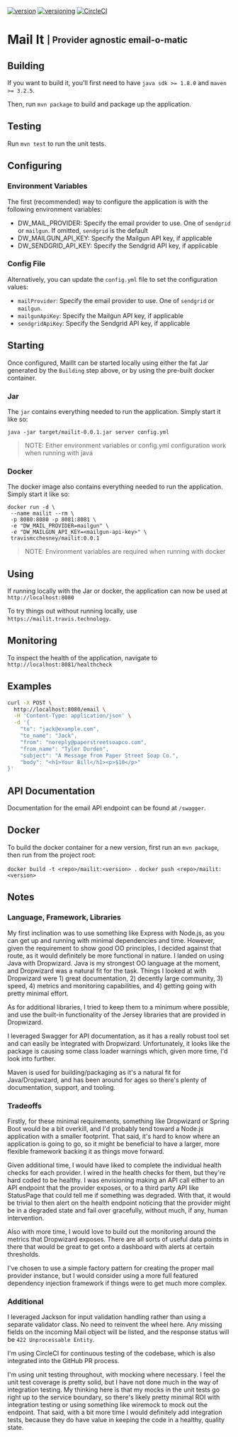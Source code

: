 [![version](http://img.shields.io/badge/version-v0.0.1-blue.svg)](#)
[![versioning](http://img.shields.io/badge/versioning-semver-blue.svg)](http://semver.org/)
[![CircleCI](https://circleci.com/gh/travismcchesney/mail-it.svg?style=shield)](https://circleci.com/gh/travismcchesney/mail-it)

# Mail It <sub><sup>| Provider agnostic email-o-matic</sup></sub>

## Building

If you want to build it, you'll first need to have `java sdk >= 1.8.0` and `maven >= 3.2.5`.

Then, run `mvn package` to build and package up the application.

## Testing

Run `mvn test` to run the unit tests.

## Configuring

### Environment Variables

The first (recommended) way to configure the application is with the following environment variables:
* DW_MAIL_PROVIDER: Specify the email provider to use. One of `sendgrid` or `mailgun`. If omitted, `sendgrid` is the
default
* DW_MAILGUN_API_KEY: Specify the Mailgun API key, if applicable
* DW_SENDGRID_API_KEY: Specify the Sendgrid API key, if applicable

### Config File

Alternatively, you can update the `config.yml` file to set the configuration values:
* `mailProvider`: Specify the email provider to use. One of `sendgrid` or `mailgun`.
* `mailgunApiKey`: Specify the Mailgun API key, if applicable
* `sendgridApiKey`: Specify the Sendgrid API key, if applicable

## Starting

Once configured, MailIt can be started locally using either the fat Jar generated by the `Building` step above, or by
using the pre-built docker container.

### Jar

The `jar` contains everything needed to run the application. Simply start it like so:

`java -jar target/mailit-0.0.1.jar server config.yml`

> NOTE: Either environment variables or config.yml configuration work when running with java

### Docker

The docker image also contains everything needed to run the application. Simply start it like so:

```
docker run -d \
 --name mailit --rm \
 -p 8080:8080 -p 8081:8081 \
 -e "DW_MAIL_PROVIDER=mailgun" \
 -e "DW_MAILGUN_API_KEY=<mailgun-api-key>" \
 travismcchesney/mailit:0.0.1
```

> NOTE: Environment variables are required when running with docker

## Using

If running locally with the Jar or docker, the application can now be used at `http://localhost:8080`

To try things out without running locally, use `https://mailit.travis.technology`.

## Monitoring

To inspect the health of the application, navigate to `http://localhost:8081/healthcheck`

## Examples

```bash
curl -X POST \
  http://localhost:8080/email \
  -H 'Content-Type: application/json' \
  -d '{
	"to": "jack@example.com",
	"to_name": "Jack",
	"from": "noreply@paperstreetsoapco.com",
	"from_name": "Tyler Durden",
	"subject": "A Message from Paper Street Soap Co.",
	"body": "<h1>Your Bill</h1><p>$10</p>"
}'
```

## API Documentation

Documentation for the email API endpoint can be found at `/swagger`.

## Docker

To build the docker container for a new version, first run an `mvn package`, then run from the project root:

`docker build -t <repo>/mailit:<version> .`
`docker push <repo>/mailit:<version>`

## Notes

### Language, Framework, Libraries

My first inclination was to use something like Express with Node.js, as you can get up and running with minimal
dependencies and time. However, given the requirement to show good OO principles, I decided against that route, as it
 would definitely be more functional in nature.
I landed on using Java with Dropwizard. Java is my strongest OO language at the moment, and Dropwizard was a natural
fit for the task. Things I looked at with Dropwizard were 1) great documentation, 2) decently large community, 3)
speed, 4) metrics and monitoring capabilities, and 4) getting going with pretty minimal effort.

As for additional libraries, I tried to keep them to a minimum where possible, and use the built-in functionality of
the Jersey libraries that are provided in Dropwizard.

I leveraged Swagger for API documentation, as it has a really robust tool set and can easily be integrated with
Dropwizard. Unfortunately, it looks like the package is causing some class loader warnings which, given more time, I'd
look into further.

Maven is used for building/packaging as it's a natural fit for Java/Dropwizard, and has been around for ages so
there's plenty of documentation, support, and tooling.

### Tradeoffs

Firstly, for these minimal requirements, something like Dropwizard or Spring Boot would be a bit overkill, and I'd
probably tend toward a Node.js application with a smaller footprint. That said, it's hard to know where an
application is going to go, so it might be beneficial to have a larger, more flexible framework backing it as things
move forward.

Given additional time, I would have liked to complete the individual health checks for each provider. I wired in the
health checks for them, but they're hard coded to be healthy. I was envisioning making an API call either to an API
endpoint that the provider exposes, or to a third party API like StatusPage that could tell me if something was
degraded. With that, it would be trivial to then alert on the health endpoint noticing that the provider might be in
a degraded state and fail over gracefully, without much, if any, human intervention.

Also with more time, I would love to build out the monitoring around the metrics that Dropwizard exposes. There are
all sorts of useful data points in there that would be great to get onto a dashboard with alerts at certain thresholds.

I've chosen to use a simple factory pattern for creating the proper mail provider instance, but I would consider
using a more full featured dependency injection framework if things were to get much more complex.

### Additional

I leveraged Jackson for input validation handling rather than using a separate validator class. No need to reinvent the
wheel here. Any missing fields on the incoming Mail object will be listed, and the response status will be `422
Unprocessable Entity`.

I'm using CircleCI for continuous testing of the codebase, which is also integrated into the GitHub PR process.

I'm using unit testing throughout, with mocking where necessary. I feel the unit test coverage is pretty solid, but
I have not done much in the way of integration testing. My thinking here is that my mocks in the unit tests go right
up to the service boundary, so there's likely pretty minimal ROI with integration testing or using something like
wiremock to mock out the endpoint. That said, with a bit more time I would definitely add integration tests, because
they do have value in keeping the code in a healthy, quality state.
